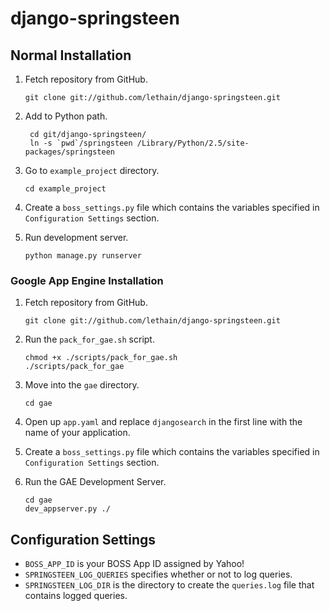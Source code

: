 # django-springsteen


## Normal Installation

1.  Fetch repository from GitHub.

        git clone git://github.com/lethain/django-springsteen.git

2. Add to Python path.

        cd git/django-springsteen/
        ln -s `pwd`/springsteen /Library/Python/2.5/site-packages/springsteen

3.  Go to ``example_project`` directory.

        cd example_project

4.  Create a ``boss_settings.py`` file which contains the
    variables specified in ``Configuration Settings`` section.

5.  Run development server.

        python manage.py runserver

### Google App Engine Installation

1.  Fetch repository from GitHub.

        git clone git://github.com/lethain/django-springsteen.git

2.  Run the ``pack_for_gae.sh`` script.

        chmod +x ./scripts/pack_for_gae.sh
        ./scripts/pack_for_gae

2.  Move into the ``gae`` directory.

        cd gae

3.  Open up ``app.yaml`` and replace ``djangosearch``
    in the first line with the name of your application.

4.  Create a ``boss_settings.py`` file which contains the
    variables specified in ``Configuration Settings`` section.

5.  Run the GAE Development Server.

        cd gae
        dev_appserver.py ./

## Configuration Settings

* ``BOSS_APP_ID`` is your BOSS App ID assigned by Yahoo!
* ``SPRINGSTEEN_LOG_QUERIES`` specifies whether or not to log queries.
* ``SPRINGSTEEN_LOG_DIR`` is the directory to create the ``queries.log``
    file that contains logged queries.
